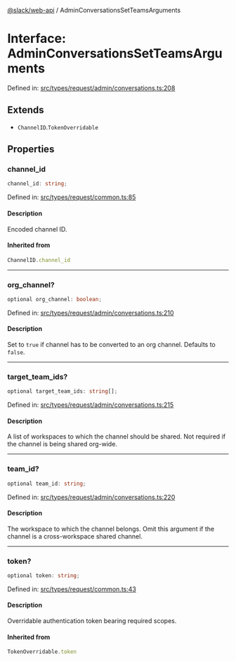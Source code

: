 [@slack/web-api](../index.md) / AdminConversationsSetTeamsArguments

# Interface: AdminConversationsSetTeamsArguments

Defined in: [src/types/request/admin/conversations.ts:208](https://github.com/slackapi/node-slack-sdk/blob/main/packages/web-api/src/types/request/admin/conversations.ts#L208)

## Extends

- `ChannelID`.`TokenOverridable`

## Properties

### channel\_id

```ts
channel_id: string;
```

Defined in: [src/types/request/common.ts:85](https://github.com/slackapi/node-slack-sdk/blob/main/packages/web-api/src/types/request/common.ts#L85)

#### Description

Encoded channel ID.

#### Inherited from

```ts
ChannelID.channel_id
```

***

### org\_channel?

```ts
optional org_channel: boolean;
```

Defined in: [src/types/request/admin/conversations.ts:210](https://github.com/slackapi/node-slack-sdk/blob/main/packages/web-api/src/types/request/admin/conversations.ts#L210)

#### Description

Set to `true` if channel has to be converted to an org channel. Defaults to `false`.

***

### target\_team\_ids?

```ts
optional target_team_ids: string[];
```

Defined in: [src/types/request/admin/conversations.ts:215](https://github.com/slackapi/node-slack-sdk/blob/main/packages/web-api/src/types/request/admin/conversations.ts#L215)

#### Description

A list of workspaces to which the channel should be shared.
Not required if the channel is being shared org-wide.

***

### team\_id?

```ts
optional team_id: string;
```

Defined in: [src/types/request/admin/conversations.ts:220](https://github.com/slackapi/node-slack-sdk/blob/main/packages/web-api/src/types/request/admin/conversations.ts#L220)

#### Description

The workspace to which the channel belongs.
Omit this argument if the channel is a cross-workspace shared channel.

***

### token?

```ts
optional token: string;
```

Defined in: [src/types/request/common.ts:43](https://github.com/slackapi/node-slack-sdk/blob/main/packages/web-api/src/types/request/common.ts#L43)

#### Description

Overridable authentication token bearing required scopes.

#### Inherited from

```ts
TokenOverridable.token
```
